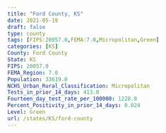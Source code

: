 ```yaml
---
title: "Ford County, KS"
date: 2021-05-18
draft: false
type: county
tags: [FIPS:20057.0,FEMA:7.0,Micropolitan,Green]
categories: [KS]
County: Ford County
State: KS
FIPS: 20057.0
FEMA_Region: 7.0
Population: 33619.0
NCHS_Urban_Rural_Classification: Micropolitan
Tests_in_prior_14_days: 413.0
Fourteen_day_test_rate_per_100000: 1228.0
Percent_Positivity_in_prior_14_days: 0.024
Level: Green
url: /states/KS/ford-county
---
```



